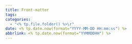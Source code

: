 ```yaml
---
title: Front-matter
tags: 
categories:
  - "<% tp.file.folder() %>\r"
date: <% tp.date.now(format="YYYY-MM-DD HH:mm:ss") %>
abbrlink: <% tp.date.now(format="YYMMDDHH") %>
---
```

